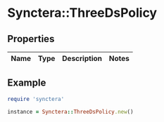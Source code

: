 # Synctera::ThreeDsPolicy

## Properties

| Name | Type | Description | Notes |
| ---- | ---- | ----------- | ----- |

## Example

```ruby
require 'synctera'

instance = Synctera::ThreeDsPolicy.new()
```

